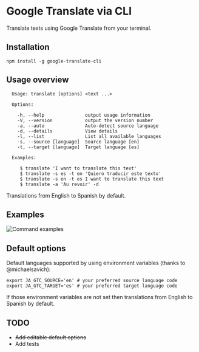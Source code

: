 # Google Translate via CLI

Translate texts using Google Translate from your terminal.

## Installation
```
npm install -g google-translate-cli
```
## Usage overview
```
  Usage: translate [options] <text ...>

  Options:

    -h, --help               output usage information
    -V, --version            output the version number
    -a, --auto               Auto-detect source language
    -d, --details            View details
    -l, --list               List all available languages
    -s, --source [language]  Source language [en]
    -t, --target [language]  Target language [es]

  Examples:

     $ translate 'I want to translate this text'
     $ translate -s es -t en 'Quiero traducir este texto'
     $ translate -s en -t es I want to translate this text
     $ translate -a 'Au revoir' -d
```
Translations from English to Spanish by default.

## Examples
![Command examples](https://cloud.githubusercontent.com/assets/3829533/16347285/26f72b3e-3a4c-11e6-97e8-26ad3d02dc4f.png)

## Default options
Default languages supported by using environment variables (thanks to @michaelsavich):
```
export JA_GTC_SOURCE='en' # your preferred source language code
export JA_GTC_TARGET='es' # your preferred target language code
```
If those environment variables are not set then translations from English to Spanish by default.

## TODO
* ~~Add editable default options~~
* Add tests

